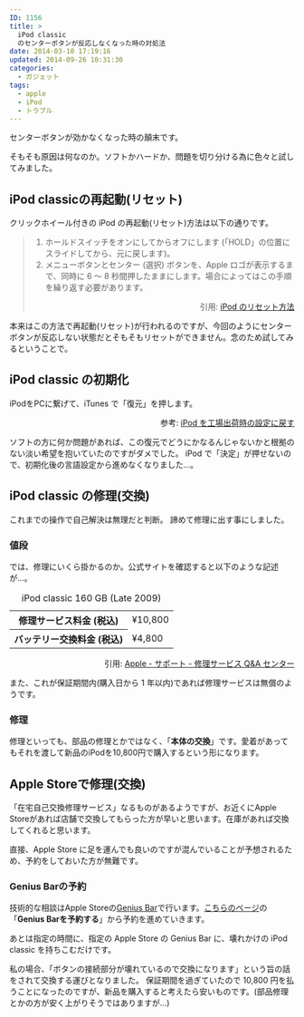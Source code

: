 ```yaml
---
ID: 1156
title: >
  iPod classic
  のセンターボタンが反応しなくなった時の対処法
date: 2014-03-10 17:19:16
updated: 2014-09-26 10:31:30
categories:
  - ガジェット
tags:
  - apple
  - iPod
  - トラブル
---
```


センターボタンが効かなくなった時の顛末です。

<!--more-->

そもそも原因は何なのか。ソフトかハードか、問題を切り分ける為に色々と試してみました。

<h2>iPod classicの再起動(リセット)</h2>
クリックホイール付きの iPod の再起動(リセット)方法は以下の通りです。
<BLOCKQUOTE><ol>
 <li>ホールドスイッチをオンにしてからオフにします (「HOLD」の位置にスライドしてから、元に戻します)。</li>
 <li>メニューボタンとセンター (選択) ボタンを、Apple ロゴが表示するまで、同時に 6 ～ 8 秒間押したままにします。場合によってはこの手順を繰り返す必要があります。</li>
</ol>
<p align="right">引用: <a href="https://support.apple.com/kb/HT1320?viewlocale=ja_JP">iPod のリセット方法</a></p></BLOCKQUOTE>

本来はこの方法で再起動(リセット)が行われるのですが、今回のようにセンターボタンが反応しない状態だとそもそもリセットができません。念のため試してみるということで。

<h2>iPod classic の初期化</h2>
iPodをPCに繋げて、iTunes で「復元」を押します。
<p align="right">参考: <a href="https://support.apple.com/kb/ht1339?viewlocale=ja_JP">iPod を工場出荷時の設定に戻す</a></p>

ソフトの方に何か問題があれば、この復元でどうにかなるんじゃないかと根拠のない淡い希望を抱いていたのですがダメでした。
iPod で「決定」が押せないので、初期化後の言語設定から進めなくなりました…。

<h2>iPod classic の修理(交換)</h2>
これまでの操作で自己解決は無理だと判断。
諦めて修理に出す事にしました。

<h3>値段</h3>
では、修理にいくら掛かるのか。公式サイトを確認すると以下のような記述が…。

<table class="table table-bordered" style="table-layout: fixed;">
<caption>iPod classic 160 GB (Late 2009) </caption>
<tr><th>修理サービス料金 (税込) </th><td>¥10,800</td></tr>
<tr><th>バッテリー交換料金 (税込)</th><td>¥4,800</td></tr>
</table>
<p align="right">引用: <a href="https://goo.gl/wKvt5">Apple - サポート - 修理サービス Q&A センター</a></p>

また、これが保証期間内(購入日から 1 年以内)であれば修理サービスは無償のようです。

<h3>修理</h3>
修理といっても、部品の修理とかではなく、「<strong>本体の交換</strong>」です。愛着があってもそれを渡して新品のiPodを10,800円で購入するという形になります。

<h2>Apple Storeで修理(交換)</h2>
「在宅自己交換修理サービス」なるものがあるようですが、お近くにApple Storeがあれば店舗で交換してもらった方が早いと思います。在庫があれば交換してくれると思います。

直接、Apple Store に足を運んでも良いのですが混んでいることが予想されるため、予約をしておいた方が無難です。

<h3>Genius Barの予約</h3>
技術的な相談はApple Storeの<a href="https://www.apple.com/jp/retail/geniusbar/">Genius Bar</a>で行います。<a href="https://www.apple.com/jp/retail/geniusbar/">こちらのページ</a>の「<strong>Genius Barを予約する</strong>」から予約を進めていきます。

あとは指定の時間に、指定の Apple Store の Genius Bar に、壊れかけの iPod classic を持ちこむだけです。

私の場合、「ボタンの接続部分が壊れているので交換になります」という旨の話をされて交換する運びとなりました。
保証期間を過ぎていたので 10,800 円を払うことになったのですが、新品を購入すると考えたら安いものです。(部品修理とかの方が安く上がりそうではありますが…)
